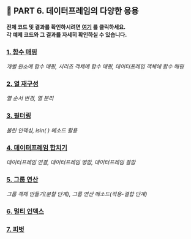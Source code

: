 <h2>📌 PART 6. 데이터프레임의 다양한 응용</h2>
<!-- 링크 수정하기 -->

**전체 코드 및 결과를 확인하시려면 [여기](https://github.com/tae2On/Technical_Books_Notes/blob/main/%ED%8C%8C%EC%9D%B4%EC%8D%AC%20%EB%A8%B8%EC%8B%A0%EB%9F%AC%EB%8B%9D%20%ED%8C%90%EB%8B%A4%EC%8A%A4%20%EB%8D%B0%EC%9D%B4%ED%84%B0%20%EB%B6%84%EC%84%9D/06.%20%EB%8D%B0%EC%9D%B4%ED%84%B0%ED%94%84%EB%A0%88%EC%9E%84%EC%9D%98%20%EB%8B%A4%EC%96%91%ED%95%9C%20%EC%9D%91%EC%9A%A9/%EB%8D%B0%EC%9D%B4%ED%84%B0%ED%94%84%EB%A0%88%EC%9E%84%EC%9D%98%20%EB%8B%A4%EC%96%91%ED%95%9C%20%EC%9D%91%EC%9A%A9.ipynb "전체 코드 보기") 를 클릭하세요.<br> 각 예제 코드와 그 결과를 자세히 확인하실 수 있습니다.**

<h3><a href="https://github.com/tae2On/Technical_Books_Notes/blob/main/%ED%8C%8C%EC%9D%B4%EC%8D%AC%20%EB%A8%B8%EC%8B%A0%EB%9F%AC%EB%8B%9D%20%ED%8C%90%EB%8B%A4%EC%8A%A4%20%EB%8D%B0%EC%9D%B4%ED%84%B0%20%EB%B6%84%EC%84%9D/06.%20%EB%8D%B0%EC%9D%B4%ED%84%B0%ED%94%84%EB%A0%88%EC%9E%84%EC%9D%98%20%EB%8B%A4%EC%96%91%ED%95%9C%20%EC%9D%91%EC%9A%A9/1.%20%ED%95%A8%EC%88%98%20%EB%A7%A4%ED%95%91.md">1. 함수 매핑</a></h3>

*개별 원소에 함수 매핑, 시리즈 객체에 함수 매핑, 데이터프레임 객체에 함수 매핑*

<h3><a href="https://github.com/tae2On/Technical_Books_Notes/blob/main/%ED%8C%8C%EC%9D%B4%EC%8D%AC%20%EB%A8%B8%EC%8B%A0%EB%9F%AC%EB%8B%9D%20%ED%8C%90%EB%8B%A4%EC%8A%A4%20%EB%8D%B0%EC%9D%B4%ED%84%B0%20%EB%B6%84%EC%84%9D/06.%20%EB%8D%B0%EC%9D%B4%ED%84%B0%ED%94%84%EB%A0%88%EC%9E%84%EC%9D%98%20%EB%8B%A4%EC%96%91%ED%95%9C%20%EC%9D%91%EC%9A%A9/2.%20%EC%97%B4%20%EC%9E%AC%EA%B5%AC%EC%84%B1.md">2. 열 재구성</a></h3>

*열 순서 변경, 열 분리*

<h3><a href="https://github.com/tae2On/Technical_Books_Notes/blob/main/%ED%8C%8C%EC%9D%B4%EC%8D%AC%20%EB%A8%B8%EC%8B%A0%EB%9F%AC%EB%8B%9D%20%ED%8C%90%EB%8B%A4%EC%8A%A4%20%EB%8D%B0%EC%9D%B4%ED%84%B0%20%EB%B6%84%EC%84%9D/06.%20%EB%8D%B0%EC%9D%B4%ED%84%B0%ED%94%84%EB%A0%88%EC%9E%84%EC%9D%98%20%EB%8B%A4%EC%96%91%ED%95%9C%20%EC%9D%91%EC%9A%A9/3.%20%ED%95%84%ED%84%B0%EB%A7%81.md">3. 필터링</a></h3>

*불린 인덱싱, isin( ) 메소드 활용*

<h3><a href="https://github.com/tae2On/Technical_Books_Notes/blob/main/%ED%8C%8C%EC%9D%B4%EC%8D%AC%20%EB%A8%B8%EC%8B%A0%EB%9F%AC%EB%8B%9D%20%ED%8C%90%EB%8B%A4%EC%8A%A4%20%EB%8D%B0%EC%9D%B4%ED%84%B0%20%EB%B6%84%EC%84%9D/06.%20%EB%8D%B0%EC%9D%B4%ED%84%B0%ED%94%84%EB%A0%88%EC%9E%84%EC%9D%98%20%EB%8B%A4%EC%96%91%ED%95%9C%20%EC%9D%91%EC%9A%A9/4.%20%EB%8D%B0%EC%9D%B4%ED%84%B0%ED%94%84%EB%A0%88%EC%9E%84%20%ED%95%A9%EC%B9%98%EA%B8%B0.md">4. 데이터프레임 합치기</a></h3>

*데이터프레임 연결, 데이터프레임 병합, 데이터프레임 결합*

<h3><a href="https://github.com/tae2On/Technical_Books_Notes/blob/main/%ED%8C%8C%EC%9D%B4%EC%8D%AC%20%EB%A8%B8%EC%8B%A0%EB%9F%AC%EB%8B%9D%20%ED%8C%90%EB%8B%A4%EC%8A%A4%20%EB%8D%B0%EC%9D%B4%ED%84%B0%20%EB%B6%84%EC%84%9D/06.%20%EB%8D%B0%EC%9D%B4%ED%84%B0%ED%94%84%EB%A0%88%EC%9E%84%EC%9D%98%20%EB%8B%A4%EC%96%91%ED%95%9C%20%EC%9D%91%EC%9A%A9/5.%20%EA%B7%B8%EB%A3%B9%20%EC%97%B0%EC%82%B0.md">5. 그룹 연산</a></h3>

*그룹 객체 만들기(분할 단계), 그룹 연산 메소드(적용-결합 단계)*

<h3><a href="https://github.com/tae2On/Technical_Books_Notes/blob/main/%ED%8C%8C%EC%9D%B4%EC%8D%AC%20%EB%A8%B8%EC%8B%A0%EB%9F%AC%EB%8B%9D%20%ED%8C%90%EB%8B%A4%EC%8A%A4%20%EB%8D%B0%EC%9D%B4%ED%84%B0%20%EB%B6%84%EC%84%9D/06.%20%EB%8D%B0%EC%9D%B4%ED%84%B0%ED%94%84%EB%A0%88%EC%9E%84%EC%9D%98%20%EB%8B%A4%EC%96%91%ED%95%9C%20%EC%9D%91%EC%9A%A9/6.%20%EB%A9%80%ED%8B%B0%20%EC%9D%B8%EB%8D%B1%EC%8A%A4.md">6. 멀티 인덱스</a></h3>

<h3><a href="https://github.com/tae2On/Technical_Books_Notes/blob/main/%ED%8C%8C%EC%9D%B4%EC%8D%AC%20%EB%A8%B8%EC%8B%A0%EB%9F%AC%EB%8B%9D%20%ED%8C%90%EB%8B%A4%EC%8A%A4%20%EB%8D%B0%EC%9D%B4%ED%84%B0%20%EB%B6%84%EC%84%9D/06.%20%EB%8D%B0%EC%9D%B4%ED%84%B0%ED%94%84%EB%A0%88%EC%9E%84%EC%9D%98%20%EB%8B%A4%EC%96%91%ED%95%9C%20%EC%9D%91%EC%9A%A9/7.%20%ED%94%BC%EB%B2%97.md">7. 피벗</a></h3>
